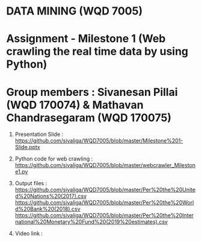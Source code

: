 # DATA MINING (WQD 7005)
# Assignment - Milestone 1 (Web crawling the real time data by using Python)
# Group members : Sivanesan Pillai (WQD 170074) & Mathavan Chandrasegaram (WQD 170075)

1) Presentation Slide : https://github.com/sivaliga/WQD7005/blob/master/Milestone%201-Slide.pptx

2) Python code for web crawling : https://github.com/sivaliga/WQD7005/blob/master/webcrawler_Milestone1.py

3) Output files : 
https://github.com/sivaliga/WQD7005/blob/master/Per%20the%20United%20Nations%20(2017).csv
https://github.com/sivaliga/WQD7005/blob/master/Per%20the%20World%20Bank%20(2018).csv
https://github.com/sivaliga/WQD7005/blob/master/Per%20the%20International%20Monetary%20Fund%20(2019%20estimates).csv

4) Video link : 
